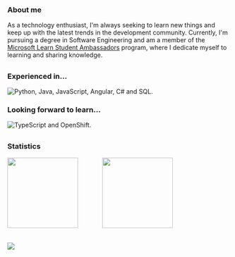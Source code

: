 
### About me  
As a technology enthusiast, I'm always seeking to learn new things and keep up with the latest trends in the development community. Currently, I'm pursuing a degree in Software Engineering and am a member of the [Microsoft Learn Student Ambassadors](https://mvp.microsoft.com/pt-BR/studentambassadors/profile/f518e1c9-eb8d-4a99-ae86-30bbf227b944) program, where I dedicate myself to learning and sharing knowledge.  

##
<div>
  <h3>Experienced in...</h3>
  <img src="https://skillicons.dev/icons?i=python,java,javascript,angular,cs,mysql" 
       title="Python, Java, JavaScript, Angular, C# and SQL."/>

<br>
<div>
  <h3>Looking forward to learn...</h3>
  <img src="https://skillicons.dev/icons?i=typescript,openshift"
       title="TypeScript and OpenShift."/>
</div>

##  
### Statistics  
    
<div>  
  <img height="160rem" src="https://github-profile-summary-cards.vercel.app/api/cards/stats?username=ramonvc&theme=transparent"/>
  &nbsp;&nbsp;&nbsp;&nbsp;&nbsp;&nbsp;&nbsp;&nbsp;&nbsp;&nbsp;&nbsp;&nbsp;
  <img height="160rem" src="https://github-profile-summary-cards.vercel.app/api/cards/profile-details?username=ramonvc&theme=transparent"/>
</div>  

##

![](https://visitor-badge.laobi.icu/badge?page_id=ramonvc.readme)


